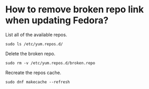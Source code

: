 # How to remove broken repo link when updating Fedora?

List all of the available repos.

```console
sudo ls /etc/yum.repos.d/
```

Delete the broken repo.

```console
sudo rm -v /etc/yum.repos.d/broken.repo
```

Recreate the repos cache.

```console
sudo dnf makecache --refresh
```
